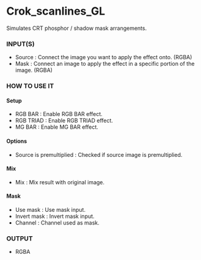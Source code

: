# Crok_scanlines_GL

Simulates CRT phosphor / shadow mask arrangements.

### INPUT(S)
* Source : Connect the image you want to apply the effect onto. (RGBA)
* Mask : Connect an image to apply the effect in a specific portion of the image. (RGBA)

### HOW TO USE IT

#### Setup

* RGB BAR : Enable RGB BAR effect.
* RGB TRIAD : Enable RGB TRIAD effect.
* MG BAR : Enable MG BAR effect.

#### Options

* Source is premultiplied : Checked if source image is premultiplied.

#### Mix

* Mix : Mix result with original image.

#### Mask

* Use mask : Use mask input.
* Invert mask : Invert mask input.
* Channel : Channel used as mask.

### OUTPUT
* RGBA